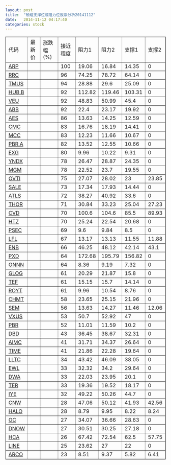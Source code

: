 ```yaml
---
layout: post
title:  "触碰支撑位或阻力位股票分析20141112"
date:   2014-11-12 04:17:40
categories: stock
---
```

<script type="text/javascript">
var stockList = []
stockList.push('gb_arp');
stockList.push('gb_rrc');
stockList.push('gb_tmus');
stockList.push('gb_hub.b');
stockList.push('gb_veu');
stockList.push('gb_abb');
stockList.push('gb_aes');
stockList.push('gb_cmc');
stockList.push('gb_mcc');
stockList.push('gb_pbr.a');
stockList.push('gb_exg');
stockList.push('gb_yndx');
stockList.push('gb_mgm');
stockList.push('gb_ovti');
stockList.push('gb_sale');
stockList.push('gb_atls');
stockList.push('gb_thor');
stockList.push('gb_cvd');
stockList.push('gb_htz');
stockList.push('gb_psec');
stockList.push('gb_lfl');
stockList.push('gb_enb');
stockList.push('gb_pxd');
stockList.push('gb_onnn');
stockList.push('gb_glog');
stockList.push('gb_tef');
stockList.push('gb_royt');
stockList.push('gb_chmt');
stockList.push('gb_sem');
stockList.push('gb_vxus');
stockList.push('gb_pbr');
stockList.push('gb_dbd');
stockList.push('gb_aimc');
stockList.push('gb_time');
stockList.push('gb_lltc');
stockList.push('gb_ewl');
stockList.push('gb_dwa');
stockList.push('gb_ter');
stockList.push('gb_iye');
stockList.push('gb_cnw');
stockList.push('gb_halo');
stockList.push('gb_oc');
stockList.push('gb_dnow');
stockList.push('gb_hca');
stockList.push('gb_line');
stockList.push('gb_arco');
</script>
<table border="1">
 <tr>
 <td>代码</td>
 <td>最新价</td>
 <td>涨跌幅(%)</td>
 <td>接近程度</td>
 <td>阻力1</td>
 <td>阻力2</td>
 <td>支撑1</td>
 <td>支撑2</td>
</tr>
  <tr id="arp" class="red">
  <td><a href="http://stock.finance.sina.com.cn/usstock/quotes/ARP.html" target="_blank">ARP</a></td><td></td><td></td><td>100</td><td>19.06</td><td>16.84</td><td>14.35</td><td>0</td></tr>
  <tr id="rrc" class="red">
  <td><a href="http://stock.finance.sina.com.cn/usstock/quotes/RRC.html" target="_blank">RRC</a></td><td></td><td></td><td>96</td><td>74.25</td><td>78.72</td><td>64.14</td><td>0</td></tr>
  <tr id="tmus" class="red">
  <td><a href="http://stock.finance.sina.com.cn/usstock/quotes/TMUS.html" target="_blank">TMUS</a></td><td></td><td></td><td>94</td><td>28.88</td><td>29.6</td><td>25.09</td><td>0</td></tr>
  <tr id="hub.b" class="red">
  <td><a href="http://stock.finance.sina.com.cn/usstock/quotes/HUB.B.html" target="_blank">HUB.B</a></td><td></td><td></td><td>92</td><td>112.82</td><td>119.46</td><td>103.31</td><td>0</td></tr>
  <tr id="veu" class="red">
  <td><a href="http://stock.finance.sina.com.cn/usstock/quotes/VEU.html" target="_blank">VEU</a></td><td></td><td></td><td>92</td><td>48.83</td><td>50.99</td><td>45.4</td><td>0</td></tr>
  <tr id="abb" class="red">
  <td><a href="http://stock.finance.sina.com.cn/usstock/quotes/ABB.html" target="_blank">ABB</a></td><td></td><td></td><td>92</td><td>22.4</td><td>23.17</td><td>19.92</td><td>0</td></tr>
  <tr id="aes" class="red">
  <td><a href="http://stock.finance.sina.com.cn/usstock/quotes/AES.html" target="_blank">AES</a></td><td></td><td></td><td>86</td><td>13.63</td><td>14.25</td><td>12.59</td><td>0</td></tr>
  <tr id="cmc" class="red">
  <td><a href="http://stock.finance.sina.com.cn/usstock/quotes/CMC.html" target="_blank">CMC</a></td><td></td><td></td><td>83</td><td>16.76</td><td>18.19</td><td>14.41</td><td>0</td></tr>
  <tr id="mcc" class="red">
  <td><a href="http://stock.finance.sina.com.cn/usstock/quotes/MCC.html" target="_blank">MCC</a></td><td></td><td></td><td>83</td><td>12.23</td><td>11.66</td><td>10.67</td><td>0</td></tr>
  <tr id="pbr.a" class="green">
  <td><a href="http://stock.finance.sina.com.cn/usstock/quotes/PBR.A.html" target="_blank">PBR.A</a></td><td></td><td></td><td>82</td><td>13.52</td><td>12.55</td><td>10.66</td><td>0</td></tr>
  <tr id="exg" class="green">
  <td><a href="http://stock.finance.sina.com.cn/usstock/quotes/EXG.html" target="_blank">EXG</a></td><td></td><td></td><td>80</td><td>9.96</td><td>10.22</td><td>9.31</td><td>0</td></tr>
  <tr id="yndx" class="red">
  <td><a href="http://stock.finance.sina.com.cn/usstock/quotes/YNDX.html" target="_blank">YNDX</a></td><td></td><td></td><td>78</td><td>26.47</td><td>28.87</td><td>24.35</td><td>0</td></tr>
  <tr id="mgm" class="green">
  <td><a href="http://stock.finance.sina.com.cn/usstock/quotes/MGM.html" target="_blank">MGM</a></td><td></td><td></td><td>78</td><td>22.52</td><td>23.7</td><td>19.55</td><td>0</td></tr>
  <tr id="ovti" class="red">
  <td><a href="http://stock.finance.sina.com.cn/usstock/quotes/OVTI.html" target="_blank">OVTI</a></td><td></td><td></td><td>75</td><td>27.07</td><td>28.02</td><td>23</td><td>23.85</td></tr>
  <tr id="sale" class="green">
  <td><a href="http://stock.finance.sina.com.cn/usstock/quotes/SALE.html" target="_blank">SALE</a></td><td></td><td></td><td>73</td><td>17.34</td><td>17.93</td><td>14.44</td><td>0</td></tr>
  <tr id="atls" class="red">
  <td><a href="http://stock.finance.sina.com.cn/usstock/quotes/ATLS.html" target="_blank">ATLS</a></td><td></td><td></td><td>72</td><td>38.27</td><td>40.92</td><td>33.6</td><td>0</td></tr>
  <tr id="thor" class="green">
  <td><a href="http://stock.finance.sina.com.cn/usstock/quotes/THOR.html" target="_blank">THOR</a></td><td></td><td></td><td>71</td><td>30.84</td><td>33.23</td><td>25.04</td><td>27.23</td></tr>
  <tr id="cvd" class="red">
  <td><a href="http://stock.finance.sina.com.cn/usstock/quotes/CVD.html" target="_blank">CVD</a></td><td></td><td></td><td>70</td><td>100.6</td><td>104.6</td><td>85.5</td><td>89.93</td></tr>
  <tr id="htz" class="red">
  <td><a href="http://stock.finance.sina.com.cn/usstock/quotes/HTZ.html" target="_blank">HTZ</a></td><td></td><td></td><td>70</td><td>25.24</td><td>22.54</td><td>20.68</td><td>0</td></tr>
  <tr id="psec" class="red">
  <td><a href="http://stock.finance.sina.com.cn/usstock/quotes/PSEC.html" target="_blank">PSEC</a></td><td></td><td></td><td>69</td><td>9.6</td><td>9.84</td><td>8.5</td><td>0</td></tr>
  <tr id="lfl" class="green">
  <td><a href="http://stock.finance.sina.com.cn/usstock/quotes/LFL.html" target="_blank">LFL</a></td><td></td><td></td><td>67</td><td>13.17</td><td>13.13</td><td>11.55</td><td>11.88</td></tr>
  <tr id="enb" class="red">
  <td><a href="http://stock.finance.sina.com.cn/usstock/quotes/ENB.html" target="_blank">ENB</a></td><td></td><td></td><td>66</td><td>46.25</td><td>48.12</td><td>42.14</td><td>43.1</td></tr>
  <tr id="pxd" class="red">
  <td><a href="http://stock.finance.sina.com.cn/usstock/quotes/PXD.html" target="_blank">PXD</a></td><td></td><td></td><td>64</td><td>172.68</td><td>195.79</td><td>156.82</td><td>0</td></tr>
  <tr id="onnn" class="red">
  <td><a href="http://stock.finance.sina.com.cn/usstock/quotes/ONNN.html" target="_blank">ONNN</a></td><td></td><td></td><td>64</td><td>8.36</td><td>9.19</td><td>7.32</td><td>0</td></tr>
  <tr id="glog" class="red">
  <td><a href="http://stock.finance.sina.com.cn/usstock/quotes/GLOG.html" target="_blank">GLOG</a></td><td></td><td></td><td>61</td><td>20.29</td><td>21.87</td><td>15.8</td><td>0</td></tr>
  <tr id="tef" class="red">
  <td><a href="http://stock.finance.sina.com.cn/usstock/quotes/TEF.html" target="_blank">TEF</a></td><td></td><td></td><td>61</td><td>15.15</td><td>15.7</td><td>14.14</td><td>0</td></tr>
  <tr id="royt" class="green">
  <td><a href="http://stock.finance.sina.com.cn/usstock/quotes/ROYT.html" target="_blank">ROYT</a></td><td></td><td></td><td>61</td><td>9.96</td><td>10.54</td><td>8.76</td><td>0</td></tr>
  <tr id="chmt" class="red">
  <td><a href="http://stock.finance.sina.com.cn/usstock/quotes/CHMT.html" target="_blank">CHMT</a></td><td></td><td></td><td>58</td><td>23.65</td><td>25.15</td><td>21.96</td><td>0</td></tr>
  <tr id="sem" class="red">
  <td><a href="http://stock.finance.sina.com.cn/usstock/quotes/SEM.html" target="_blank">SEM</a></td><td></td><td></td><td>56</td><td>13.63</td><td>14.27</td><td>11.46</td><td>12.06</td></tr>
  <tr id="vxus" class="red">
  <td><a href="http://stock.finance.sina.com.cn/usstock/quotes/VXUS.html" target="_blank">VXUS</a></td><td></td><td></td><td>53</td><td>50.7</td><td>52.92</td><td>47</td><td>0</td></tr>
  <tr id="pbr" class="green">
  <td><a href="http://stock.finance.sina.com.cn/usstock/quotes/PBR.html" target="_blank">PBR</a></td><td></td><td></td><td>52</td><td>11.01</td><td>11.59</td><td>10.2</td><td>0</td></tr>
  <tr id="dbd" class="red">
  <td><a href="http://stock.finance.sina.com.cn/usstock/quotes/DBD.html" target="_blank">DBD</a></td><td></td><td></td><td>43</td><td>36.45</td><td>38.67</td><td>32.31</td><td>0</td></tr>
  <tr id="aimc" class="red">
  <td><a href="http://stock.finance.sina.com.cn/usstock/quotes/AIMC.html" target="_blank">AIMC</a></td><td></td><td></td><td>41</td><td>31.71</td><td>34.37</td><td>26.64</td><td>0</td></tr>
  <tr id="time" class="red">
  <td><a href="http://stock.finance.sina.com.cn/usstock/quotes/TIME.html" target="_blank">TIME</a></td><td></td><td></td><td>41</td><td>21.86</td><td>22.28</td><td>19.64</td><td>0</td></tr>
  <tr id="lltc" class="red">
  <td><a href="http://stock.finance.sina.com.cn/usstock/quotes/LLTC.html" target="_blank">LLTC</a></td><td></td><td></td><td>34</td><td>43.42</td><td>46.09</td><td>38.05</td><td>0</td></tr>
  <tr id="ewl" class="green">
  <td><a href="http://stock.finance.sina.com.cn/usstock/quotes/EWL.html" target="_blank">EWL</a></td><td></td><td></td><td>33</td><td>32.32</td><td>34.2</td><td>29.64</td><td>0</td></tr>
  <tr id="dwa" class="red">
  <td><a href="http://stock.finance.sina.com.cn/usstock/quotes/DWA.html" target="_blank">DWA</a></td><td></td><td></td><td>33</td><td>22.03</td><td>23.95</td><td>20.1</td><td>0</td></tr>
  <tr id="ter" class="red">
  <td><a href="http://stock.finance.sina.com.cn/usstock/quotes/TER.html" target="_blank">TER</a></td><td></td><td></td><td>33</td><td>19.36</td><td>19.52</td><td>18.17</td><td>0</td></tr>
  <tr id="iye" class="green">
  <td><a href="http://stock.finance.sina.com.cn/usstock/quotes/IYE.html" target="_blank">IYE</a></td><td></td><td></td><td>32</td><td>49.22</td><td>50.26</td><td>44.7</td><td>0</td></tr>
  <tr id="cnw" class="red">
  <td><a href="http://stock.finance.sina.com.cn/usstock/quotes/CNW.html" target="_blank">CNW</a></td><td></td><td></td><td>28</td><td>47.06</td><td>50.12</td><td>41.93</td><td>42.56</td></tr>
  <tr id="halo" class="green">
  <td><a href="http://stock.finance.sina.com.cn/usstock/quotes/HALO.html" target="_blank">HALO</a></td><td></td><td></td><td>28</td><td>8.79</td><td>9.95</td><td>8.22</td><td>8.24</td></tr>
  <tr id="oc" class="red">
  <td><a href="http://stock.finance.sina.com.cn/usstock/quotes/OC.html" target="_blank">OC</a></td><td></td><td></td><td>27</td><td>34.07</td><td>36.66</td><td>28.63</td><td>0</td></tr>
  <tr id="dnow" class="green">
  <td><a href="http://stock.finance.sina.com.cn/usstock/quotes/DNOW.html" target="_blank">DNOW</a></td><td></td><td></td><td>27</td><td>30.51</td><td>30.25</td><td>27.18</td><td>0</td></tr>
  <tr id="hca" class="red">
  <td><a href="http://stock.finance.sina.com.cn/usstock/quotes/HCA.html" target="_blank">HCA</a></td><td></td><td></td><td>26</td><td>67.42</td><td>72.54</td><td>62.5</td><td>57.75</td></tr>
  <tr id="line" class="red">
  <td><a href="http://stock.finance.sina.com.cn/usstock/quotes/LINE.html" target="_blank">LINE</a></td><td></td><td></td><td>25</td><td>23.62</td><td>27</td><td>22</td><td>0</td></tr>
  <tr id="arco" class="green">
  <td><a href="http://stock.finance.sina.com.cn/usstock/quotes/ARCO.html" target="_blank">ARCO</a></td><td></td><td></td><td>23</td><td>8.51</td><td>9.37</td><td>5.82</td><td>6.41</td></tr>
</table>
